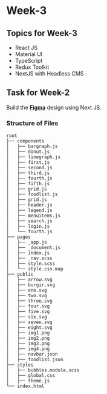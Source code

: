 # Week-3

## Topics for Week-3
- React JS
- Material UI
- TypeScript
- Redux Toolkit
- NextJS with Headless CMS

## Task for Week-2
Build the **[Figma](https://www.figma.com/file/57QzjJkDXEbIsCLVbx0mPt/Uday-kumar-week2-task?node-id=0%3A1)** design using Next JS.

### Structure of Files
```
root
├── components
│   ├── bargraph.js
│   ├── donut.js
│   ├── linegraph.js
│   ├── first.js
│   ├── second.js
│   ├── third.js
│   ├── fourth.js
│   ├── fifth.js
│   ├── grid.js
│   ├── foodlist.js
│   ├── grid.js
│   ├── header.js
│   ├── legend.js
│   ├── menuitems.js
│   ├── search.js
│   ├── login.js
│   └── fourth.js
├── pages
│   ├── _app.js
│   ├── _document.js
│   ├── index.js
│   ├── _nav.scss
│   ├── style.scss
│   └── style.css.map
├── public
│   ├── arrow.svg
│   ├── burgir.svg
│   ├── one.svg
│   ├── two.svg
│   ├── three.svg
│   ├── four.svg
│   ├── five.svg
│   ├── six.svg
│   ├── seven.svg
│   ├── eight.svg
│   ├── img1.png
│   ├── img2.png
│   ├── img3.png
│   ├── img4.png
│   ├── navbar.json
│   ├── foodlist.json
├── styles
│   ├── bubbles.module.scss
│   ├── global.css
│   ├── theme.js
└── index.html
```
 
